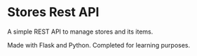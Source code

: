 # Stores Rest API

A simple REST API to manage stores and its items. 

Made with Flask and Python.
Completed for learning purposes.
